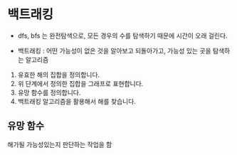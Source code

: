 # 백트래킹

- dfs, bfs 는 완전탐색으로, 모든 경우의 수를 탐색하기 때문에 시간이 오래 걸린다.

- 백트래킹 : 어떤 가능성이 없은 것을 알아보고 되돌아가고, 가능성 있는 곳을 탐색하는 알고리즘

1. 유효한 해의 집합을 정의합니다.
2. 위 단계에서 정의한 집합을 그래프로 표현합니다.
3. 유망 함수를 정의합니다.
4. 백트래킹 알고리즘을 활용해서 해를 찾습니다.

## 유망 함수
해가될 가능성있는지 판단하는 작업을 함


